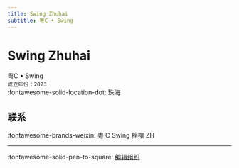 ```yaml
---
title: Swing Zhuhai
subtitle: 粤C • Swing
---
```


# Swing Zhuhai

粤C • Swing  
`成立年份：2023`  
:fontawesome-solid-location-dot: 珠海  


## 联系

:fontawesome-brands-weixin: 粤 C Swing 摇摆 ZH  

---

:fontawesome-solid-pen-to-square: [编辑组织](https://github.com/swingdance/orgs/issues/new?assignees=&labels=update+org&projects=&template=03-update_entity.yml&title=Update%20Org%3A%20zh_CN%20%E2%80%A2%20Swing%20Zhuhai&region=zh_CN&id=yue-c-swing&name=Swing%20Zhuhai)
